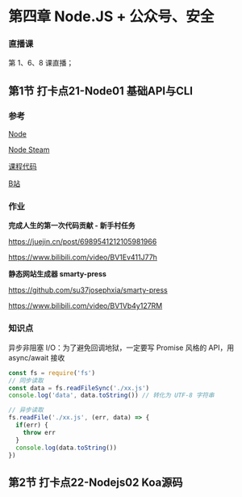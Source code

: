 # 第四章 Node.JS + 公众号、安全

### 直播课

第 1、6、8 课直播；



## 第1节  打卡点21-Node01 基础API与CLI

### 参考

[Node](https://nodejs.org/dist/latest-v10.x/docs/api/)

[Node Steam](http://nodejs.cn/api/stream.html)

[课程代码](https://github.com/su37josephxia/kaikeba-code) 

[B站](https://space.bilibili.com/478824720) 

### 作业

**完成人生的第一次代码贡献 - 新手村任务**

https://juejin.cn/post/6989541212105981966

https://www.bilibili.com/video/BV1Ev411J77h

**静态网站生成器 smarty-press**

https://github.com/su37josephxia/smarty-press

https://www.bilibili.com/video/BV1Vb4y127RM



### 知识点

异步非阻塞 I/O：为了避免回调地狱，一定要写 Promise 风格的 API，用 async/await 接收
```javascript
const fs = require('fs')
// 同步读取
const data = fs.readFileSync('./xx.js')
console.log('data', data.toString()) // 转化为 UTF-8 字符串

// 异步读取
fs.readFile('./xx.js', (err, data) => {
  if(err) {
    throw err
  }
  console.log(data.toString())
})
```



## 第2节  打卡点22-Nodejs02 Koa源码

